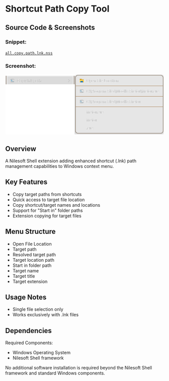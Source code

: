 # Shortcut Path Copy Tool

## Source Code & Screenshots

### Snippet:
[`all.copy.path.lnk.nss`](/ex3.multifunction/all.copy.path.lnk.nss)

### Screenshot:
![Screenshot 1)](/ex3.multifunction/all.copy.path.lnk.png)

## Overview
A Nilesoft Shell extension adding enhanced shortcut (.lnk) path management capabilities to Windows context menu.

## Key Features
- Copy target paths from shortcuts
- Quick access to target file location
- Copy shortcut/target names and locations
- Support for "Start in" folder paths
- Extension copying for target files

## Menu Structure
- Open File Location
- Target path
- Resolved target path
- Target location path
- Start in folder path
- Target name
- Target title
- Target extension

## Usage Notes
- Single file selection only
- Works exclusively with .lnk files

## Dependencies
Required Components:
- Windows Operating System
- Nilesoft Shell framework

No additional software installation is required beyond the Nilesoft Shell framework and standard Windows components.